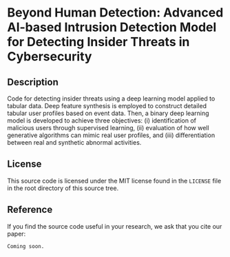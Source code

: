 # Beyond Human Detection: Advanced AI-based Intrusion Detection Model for Detecting Insider Threats in Cybersecurity

## Description

Code for detecting insider threats using a deep learning model applied to tabular data. Deep feature synthesis is employed to construct detailed tabular user profiles based on event data. Then, a binary deep learning model is developed to achieve three objectives: (i) identification of malicious users through supervised learning, (ii) evaluation of how well generative algorithms can mimic real user profiles, and (iii) differentiation between real and synthetic abnormal activities.

## License

This source code is licensed under the MIT license found in the `LICENSE` file in the root directory of this source tree.

## Reference

If you find the source code useful in your research, we ask that you cite our paper:
```
Coming soon.
```

